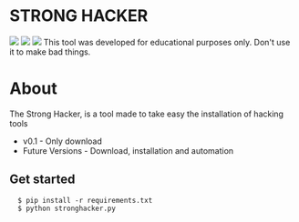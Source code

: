# STRONG HACKER
<a href="https://www.python.org"><img src="https://img.shields.io/badge/Python-3.x-informational"></a>
<a href="https://github.com/bearlim/strong_hacker/issues"><img src="https://img.shields.io/badge/issues-0%20open-yellow"></a>
<img src="https://img.shields.io/badge/release-v0.1-informational">
This tool was developed for educational purposes only.
Don't use it to make bad things.
<br>
<h1>About</h1>

The Strong Hacker, is a tool made to take easy the installation of hacking tools

- v0.1 - Only download
- Future Versions - Download, installation and automation


<h2>Get started </h2>

```shell
  $ pip install -r requirements.txt
  $ python stronghacker.py
 ```
